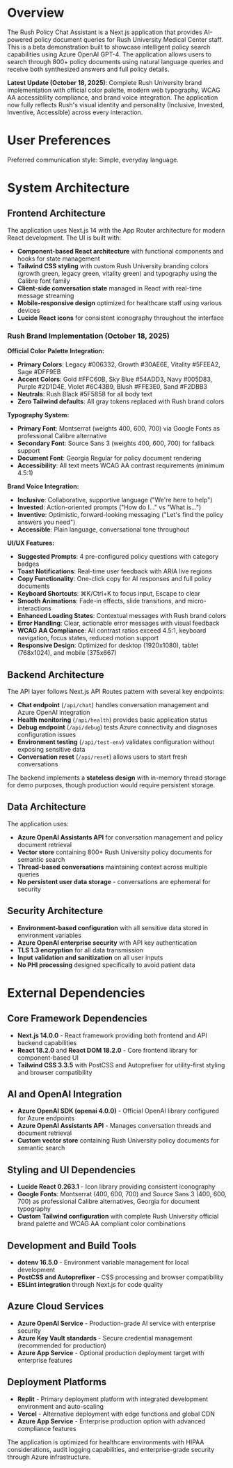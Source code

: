 # Overview

The Rush Policy Chat Assistant is a Next.js application that provides AI-powered policy document queries for Rush University Medical Center staff. This is a beta demonstration built to showcase intelligent policy search capabilities using Azure OpenAI GPT-4. The application allows users to search through 800+ policy documents using natural language queries and receive both synthesized answers and full policy details.

**Latest Update (October 18, 2025)**: Complete Rush University brand implementation with official color palette, modern web typography, WCAG AA accessibility compliance, and brand voice integration. The application now fully reflects Rush's visual identity and personality (Inclusive, Invested, Inventive, Accessible) across every interaction.

# User Preferences

Preferred communication style: Simple, everyday language.

# System Architecture

## Frontend Architecture

The application uses Next.js 14 with the App Router architecture for modern React development. The UI is built with:

- **Component-based React architecture** with functional components and hooks for state management
- **Tailwind CSS styling** with custom Rush University branding colors (growth green, legacy green, vitality green) and typography using the Calibre font family
- **Client-side conversation state** managed in React with real-time message streaming
- **Mobile-responsive design** optimized for healthcare staff using various devices
- **Lucide React icons** for consistent iconography throughout the interface

### Rush Brand Implementation (October 18, 2025)

**Official Color Palette Integration:**
- **Primary Colors**: Legacy #006332, Growth #30AE6E, Vitality #5FEEA2, Sage #DFF9EB
- **Accent Colors**: Gold #FFC60B, Sky Blue #54ADD3, Navy #005D83, Purple #2D1D4E, Violet #6C43B9, Blush #FFE3E0, Sand #F2DBB3
- **Neutrals**: Rush Black #5F5858 for all body text
- **Zero Tailwind defaults**: All gray tokens replaced with Rush brand colors

**Typography System:**
- **Primary Font**: Montserrat (weights 400, 600, 700) via Google Fonts as professional Calibre alternative
- **Secondary Font**: Source Sans 3 (weights 400, 600, 700) for fallback support
- **Document Font**: Georgia Regular for policy document rendering
- **Accessibility**: All text meets WCAG AA contrast requirements (minimum 4.5:1)

**Brand Voice Integration:**
- **Inclusive**: Collaborative, supportive language ("We're here to help")
- **Invested**: Action-oriented prompts ("How do I..." vs "What is...")
- **Inventive**: Optimistic, forward-looking messaging ("Let's find the policy answers you need")
- **Accessible**: Plain language, conversational tone throughout

**UI/UX Features:**
- **Suggested Prompts**: 4 pre-configured policy questions with category badges
- **Toast Notifications**: Real-time user feedback with ARIA live regions
- **Copy Functionality**: One-click copy for AI responses and full policy documents
- **Keyboard Shortcuts**: ⌘K/Ctrl+K to focus input, Escape to clear
- **Smooth Animations**: Fade-in effects, slide transitions, and micro-interactions
- **Enhanced Loading States**: Contextual messages with Rush brand colors
- **Error Handling**: Clear, actionable error messages with visual feedback
- **WCAG AA Compliance**: All contrast ratios exceed 4.5:1, keyboard navigation, focus states, reduced motion support
- **Responsive Design**: Optimized for desktop (1920x1080), tablet (768x1024), and mobile (375x667)

## Backend Architecture

The API layer follows Next.js API Routes pattern with several key endpoints:

- **Chat endpoint** (`/api/chat`) handles conversation management and Azure OpenAI integration
- **Health monitoring** (`/api/health`) provides basic application status
- **Debug endpoint** (`/api/debug`) tests Azure connectivity and diagnoses configuration issues
- **Environment testing** (`/api/test-env`) validates configuration without exposing sensitive data
- **Conversation reset** (`/api/reset`) allows users to start fresh conversations

The backend implements a **stateless design** with in-memory thread storage for demo purposes, though production would require persistent storage.

## Data Architecture

The application uses:

- **Azure OpenAI Assistants API** for conversation management and policy document retrieval
- **Vector store** containing 800+ Rush University policy documents for semantic search
- **Thread-based conversations** maintaining context across multiple queries
- **No persistent user data storage** - conversations are ephemeral for security

## Security Architecture

- **Environment-based configuration** with all sensitive data stored in environment variables
- **Azure OpenAI enterprise security** with API key authentication
- **TLS 1.3 encryption** for all data transmission
- **Input validation and sanitization** on all user inputs
- **No PHI processing** designed specifically to avoid patient data

# External Dependencies

## Core Framework Dependencies

- **Next.js 14.0.0** - React framework providing both frontend and API backend capabilities
- **React 18.2.0** and **React DOM 18.2.0** - Core frontend library for component-based UI
- **Tailwind CSS 3.3.5** with PostCSS and Autoprefixer for utility-first styling and browser compatibility

## AI and OpenAI Integration

- **Azure OpenAI SDK (openai 4.0.0)** - Official OpenAI library configured for Azure endpoints
- **Azure OpenAI Assistants API** - Manages conversation threads and document retrieval
- **Custom vector store** containing Rush University policy documents for semantic search

## Styling and UI Dependencies

- **Lucide React 0.263.1** - Icon library providing consistent iconography
- **Google Fonts**: Montserrat (400, 600, 700) and Source Sans 3 (400, 600, 700) as professional Calibre alternatives, Georgia for document typography
- **Custom Tailwind configuration** with complete Rush University official brand palette and WCAG AA compliant color combinations

## Development and Build Tools

- **dotenv 16.5.0** - Environment variable management for local development
- **PostCSS and Autoprefixer** - CSS processing and browser compatibility
- **ESLint integration** through Next.js for code quality

## Azure Cloud Services

- **Azure OpenAI Service** - Production-grade AI service with enterprise security
- **Azure Key Vault standards** - Secure credential management (recommended for production)
- **Azure App Service** - Optional production deployment target with enterprise features

## Deployment Platforms

- **Replit** - Primary deployment platform with integrated development environment and auto-scaling
- **Vercel** - Alternative deployment with edge functions and global CDN
- **Azure App Service** - Enterprise production option with advanced compliance features

The application is optimized for healthcare environments with HIPAA considerations, audit logging capabilities, and enterprise-grade security through Azure infrastructure.